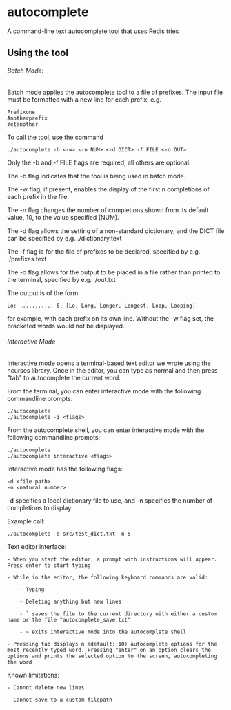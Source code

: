 # autocomplete
 A command-line text autocomplete tool that uses Redis tries

## Using the tool

###### Batch Mode:
 Batch mode applies the autocomplete tool to a file of prefixes. The input file must be formatted with
 a new line for each prefix, e.g.
 ```
 Prefixone
 Anotherprefix
 Yetanother
 ```
 To call the tool, use the command
 ```
 ./autocomplete -b <-w> <-n NUM> <-d DICT> -f FILE <-o OUT>
 ```
 Only the -b and -f FILE flags are required, all others are optional.

 The -b flag indicates that the tool is being used in batch mode.

 The -w flag, if present, enables the display of the first n completions of each prefix in the file.

 The -n flag changes the number of completions shown from its default value, 10, to the value specified (NUM).

 The -d flag allows the setting of a non-standard dictionary, and the DICT file can be specified by e.g. ./dictionary.text

 The -f flag is for the file of prefixes to be declared, specified by e.g. ./prefixes.text

 The -o flag allows for the output to be placed in a file rather than printed to the terminal, specified by e.g. ./out.txt

 The output is of the form
 ```
 Lo: ........... 6, [Lo, Long, Longer, Longest, Loop, Looping]
 ```
 for example, with each prefix on its own line. Without the -w flag set, the bracketed words would not be displayed.

###### Interactive Mode
 
 Interactive mode opens a terminal-based text editor we wrote using the ncurses library. Once in the editor, you can type as normal and then press "tab" to autocomplete the current word.

 From the terminal, you can enter interactive mode with the following commandline prompts:
 ```
 ./autocomplete
 ./autocomplete -i <flags>
 ```
 From the autocomplete shell, you can enter interactive mode with the following commandline prompts:
 ```
 ./autocomplete
 ./autocomplete interactive <flags>
 ```
  Interactive mode has the following flags:
  ```
  -d <file path> 
  -n <natural number>
  ```
  -d specifies a local dictionary file to use, and -n specifies the number of completions to display.

  Example call:
  ```
  ./autocomplete -d src/test_dict.txt -n 5
  ```

 Text editor interface:
    
    - When you start the editor, a prompt with instructions will appear. Press enter to start typing
    
    - While in the editor, the following keyboard commands are valid:
       
        - Typing
       
        - Deleting anything but new lines
       
        - ` saves the file to the current directory with either a custom name or the file "autocomplete_save.txt"
       
        - ~ exits interactive mode into the autocomplete shell
    
    - Pressing tab displays n (default: 10) autocomplete options for the most recently typed word. Pressing "enter" on an option clears the options and prints the selected option to the screen, autocompleting the word
 
 Known limitations:
   
    - Cannot delete new lines
   
    - Cannot save to a custom filepath